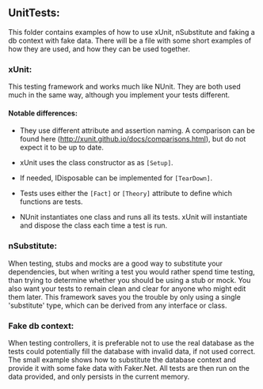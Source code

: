 ﻿## UnitTests:

This folder contains examples of how to use xUnit, nSubstitute and faking a db context with fake data.
There will be a file with some short examples of how they are used, and how they can be used together. 

### xUnit:
This testing framework and works much like NUnit. They are both used much in the same way, although you implement your tests different.

#### Notable differences: 
- They use different attribute and assertion naming. A comparison can be found here (http://xunit.github.io/docs/comparisons.html), but do not expect it to be up to date.

- xUnit uses the class constructor as as `[Setup]`.

- If needed, IDisposable can be implemented for `[TearDown]`.

- Tests uses either the `[Fact]` or `[Theory]` attribute to define which functions are tests.
    
- NUnit instantiates one class and runs all its tests. xUnit will instantiate and dispose the class each time a test is run.

### nSubstitute:
When testing, stubs and mocks are a good way to substitute your dependencies, but when writing a test you would rather spend time testing, than trying to determine whether you should be using a stub or mock. You also want your tests to remain clean and clear for anyone who might edit them later. This framework saves you the trouble by only using a single 'substitute' type, which can be derived from any interface or class. 


### Fake db context:
When testing controllers, it is preferable not to use the real database as the tests could potentially fill the database with invalid data, if not used correct. The small example shows how to substitute the database context and provide it with some fake data with Faker.Net. All tests are then run on the data provided, and only persists in the current memory.
